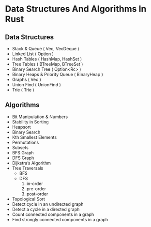 # Data Structures And Algorithms In Rust

## Data Structures

- Stack & Queue ( Vec, VecDeque )
- Linked List ( Option<Box> )
- Hash Tables ( HashMap, HashSet )
- Tree Tables ( BTreeMap, BTreeSet )
- Binary Search Tree ( Option<Rc<RefCell>> )
- Binary Heaps & Priority Queue ( BinaryHeap )
- Graphs ( Vec<Vec> )
- Union Find ( UnionFind )
- Trie ( Trie )

## Algorithms

- Bit Manipulation & Numbers
- Stability in Sorting
- Heapsort
- Binary Search
- Kth Smallest Elements
- Permutations
- Subsets
- BFS Graph
- DFS Graph
- Dijkstra’s Algorithm
- Tree Traversals
  - BFS
  - DFS
    1. in-order
    2. pre-order
    3. post-order
- Topological Sort
- Detect cycle in an undirected graph
- Detect a cycle in a directed graph
- Count connected components in a graph
- Find strongly connected components in a graph
